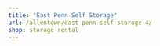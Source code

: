 ```yaml
---
title: "East Penn Self Storage"
url: /allentown/east-penn-self-storage-4/
shop: storage rental
---
```

